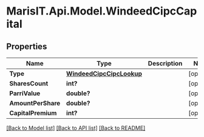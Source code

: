 
# MarisIT.Api.Model.WindeedCipcCapital

## Properties

Name | Type | Description | Notes
------------ | ------------- | ------------- | -------------
**Type** | [**WindeedCipcCipcLookup**](WindeedCipcCipcLookup.md) |  | [optional] 
**SharesCount** | **int?** |  | [optional] 
**ParriValue** | **double?** |  | [optional] 
**AmountPerShare** | **double?** |  | [optional] 
**CapitalPremium** | **int?** |  | [optional] 

[[Back to Model list]](../README.md#documentation-for-models)
[[Back to API list]](../README.md#documentation-for-api-endpoints)
[[Back to README]](../README.md)


